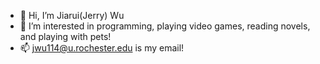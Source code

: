 - 👋 Hi, I’m Jiarui(Jerry) Wu
- 👀 I’m interested in programming, playing video games, reading novels, and playing with pets!
- 📫 jwu114@u.rochester.edu is my email!
